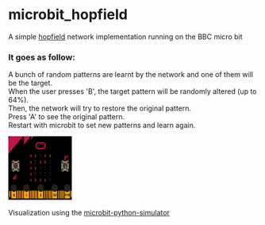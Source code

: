 # microbit_hopfield
A simple <a href="https://en.wikipedia.org/wiki/Hopfield_network">hopfield</a> network implementation running on the BBC micro bit



### It goes as follow:
A bunch of random patterns are learnt by the network and one of them will be the target. <br>
When the user presses 'B', the target pattern will be randomly altered (up to 64%). <br>
Then, the network will try to restore the original pattern. <br>
Press 'A' to see the original pattern. <br>
Restart with microbit to set new patterns and learn again. <br>

<img src="microbit_hopfield.gif" alt="HTML5 Icon" style="width:128px;height:128px;">

Visualization using the <a href="http://blog.withcode.uk/2016/05/microbit-python-simulator/">microbit-python-simulator</a>
